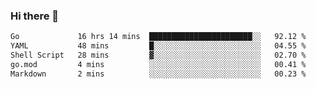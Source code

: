 ### Hi there 👋

<!--
**yeya24/yeya24** is a ✨ _special_ ✨ repository because its `README.md` (this file) appears on your GitHub profile.

Here are some ideas to get you started:

- 🔭 I’m currently working on ...
- 🌱 I’m currently learning ...
- 👯 I’m looking to collaborate on ...
- 🤔 I’m looking for help with ...
- 💬 Ask me about ...
- 📫 How to reach me: ...
- 😄 Pronouns: ...
- ⚡ Fun fact: ...
-->

<!--START_SECTION:waka-->

```txt
Go             16 hrs 14 mins  ███████████████████████░░   92.12 %
YAML           48 mins         █░░░░░░░░░░░░░░░░░░░░░░░░   04.55 %
Shell Script   28 mins         ▓░░░░░░░░░░░░░░░░░░░░░░░░   02.70 %
go.mod         4 mins          ░░░░░░░░░░░░░░░░░░░░░░░░░   00.41 %
Markdown       2 mins          ░░░░░░░░░░░░░░░░░░░░░░░░░   00.23 %
```

<!--END_SECTION:waka-->
